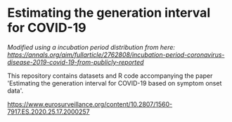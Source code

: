 # Estimating the generation interval for COVID-19

*Modified using a incubation period distribution from here: https://annals.org/aim/fullarticle/2762808/incubation-period-coronavirus-disease-2019-covid-19-from-publicly-reported*

This repository contains datasets and R code accompanying the paper 'Estimating the generation interval for COVID-19 based on symptom onset data'. 

https://www.eurosurveillance.org/content/10.2807/1560-7917.ES.2020.25.17.2000257


